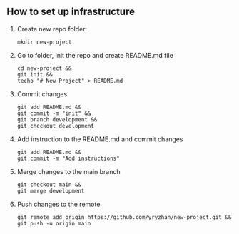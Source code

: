 ## How to set up infrastructure

1. Create new repo folder:

    ```mkdir new-project```
2. Go to folder, init the repo and create README.md file

    ```
   cd new-project &&
   git init &&
   techo "# New Project" > README.md     
   ```
3. Commit changes
    ```
   git add README.md &&
   git commit -m "init" &&
   git branch development &&
   git checkout development
    ```
4. Add instruction to the README.md and commit changes
   
   ```
   git add README.md &&
   git commit -m "Add instructions"
   ```
5. Merge changes to the main branch
   ```
   git checkout main &&
   git merge development
   ```

6. Push changes to the remote
   ```
   git remote add origin https://github.com/yryzhan/new-project.git &&
   git push -u origin main
   ```